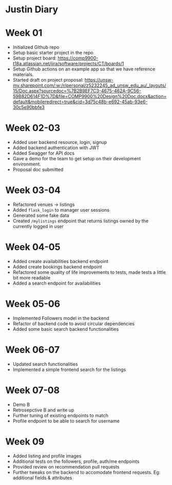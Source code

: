 # Justin Diary

# Week 01
- Initialized Github repo
- Setup basic starter project in the repo
- Setup project board: https://comp9900-t18a.atlassian.net/jira/software/projects/CT/boards/1
- Setup Github actions on an example app so that we have reference materials.
- Started draft on project proposal: https://unsw-my.sharepoint.com/:w:/r/personal/z5232245_ad_unsw_edu_au/_layouts/15/Doc.aspx?sourcedoc=%7B2B9EF7C3-4675-462A-9C56-59B82D614F1D%7D&file=COMP9900%20Design%20Doc.docx&action=default&mobileredirect=true&cid=3d75c48b-e692-45ab-93e6-30c5e90bbfe3

# Week 02-03
- Added user backend resource, login, signup
- Added backend authentication with JWT
- Added Swagger for API docs
- Gave a demo for the team to get setup on their development environment.
- Proposal doc submitted

# Week 03-04
- Refactored venues -> listings
- Added `flask_login` to manager user sessions
- Generated some fake data
- Created `/mylistings` endpoint that returns listings owned by the currently logged in user

# Week 04-05
- Added create availabilities backend endpoint
- Added create bookings backend endpoint
- Refactored some quality of life improvements to tests, made tests a little bit more readable
- Added a search endpoint for availabilities

# Week 05-06
- Implemented Followers model in the backend
- Refactor of backend code to avoid circular dependencies
- Added some basic search backend functionalities

# Week 06-07
- Updated search functionalities
- Implemented a simple frontend search for the listings

# Week 07-08
- Demo B
- Retrosepctive B and write up
- Further tuning of existing endpoints to match
- Profile endpoint to be able to search for username

# Week 09
- Added listing and profile images
- Additional tests on the followers, profile, auth/me endpoints
- Provided review on recommendation pull requests
- Further tweaks on the backend to accomodate frontend requests. Eg: additional fields & attributes
